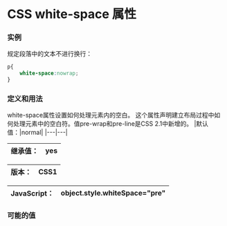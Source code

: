 # CSS white-space 属性

### 实例
规定段落中的文本不进行换行：
```css
p{
    white-space:nowrap;
}
```

### 定义和用法
white-space属性设置如何处理元素内的空白。
这个属性声明建立布局过程中如何处理元素中的空白符。值pre-wrap和pre-line是CSS 2.1中新增的。
|默认值：|normal|
|---|---|

|继承值：|yes|
|---|---|

|版本：|CSS1|
|---|---|

|JavaScript：|object.style.whiteSpace="pre"|
|---|---|

### 可能的值














